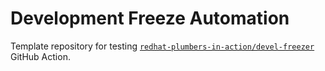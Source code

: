 # Development Freeze Automation

Template repository for testing [`redhat-plumbers-in-action/devel-freezer`](https://github.com/redhat-plumbers-in-action/devel-freezer) GitHub Action.
